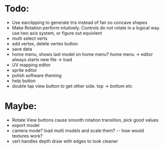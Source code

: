 # Todo:
* Use earclipping to generate tris instead of fan so concave shapes
* Make Rotation perform intutively. Controls do not rotate in a logical way. use two axis system, or figure out equivlent
* multi select verts
* add vertex, delete vertex button
* save data
* home menu, shows last model on home menu? home menu -> editor always starts new file -> load
* UV mapping editor
* sprite editor
* polish software theming
* help button
* double tap view button to get other side. top -> bottom etc
# Maybe:
* Rotate View buttons cause smooth rotation transition, pick good values
* export model
* camera mode? load multi models and scale them? -- how would textures work?
* vert handles depth draw with edges to look cleaner